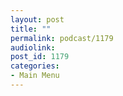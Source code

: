```yaml
---
layout: post
title: ""
permalink: podcast/1179
audiolink: 
post_id: 1179
categories: 
- Main Menu
---
```


